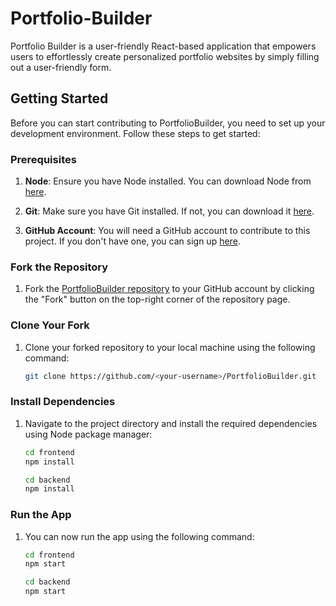 # Portfolio-Builder
Portfolio Builder is a user-friendly React-based application that empowers users to effortlessly create personalized portfolio websites by simply filling out a user-friendly form.

## Getting Started

Before you can start contributing to PortfolioBuilder, you need to set up your development environment. Follow these steps to get started:

### Prerequisites

1. **Node**: Ensure you have Node installed. You can download Node from  [here](https://nodejs.org/en/download).

2. **Git**: Make sure you have Git installed. If not, you can download it [here](https://git-scm.com/downloads).

3. **GitHub Account**: You will need a GitHub account to contribute to this project. If you don't have one, you can sign up [here](https://github.com/join).

### Fork the Repository

1. Fork the [PortfolioBuilder repository](https://github.com/swciitg/PortfolioBuilder) to your GitHub account by clicking the "Fork" button on the top-right corner of the repository page.

### Clone Your Fork

1. Clone your forked repository to your local machine using the following command:

   ```bash
   git clone https://github.com/<your-username>/PortfolioBuilder.git
   ```

### Install Dependencies

1. Navigate to the project directory and install the required dependencies using Node package manager:

   ```bash
   cd frontend
   npm install
   ```
     ```bash
   cd backend
   npm install
   ```

### Run the App

1. You can now run the app  using the following command:

   ```bash
   cd frontend
   npm start
   ```
     ```bash
   cd backend
   npm start
   ```
   



